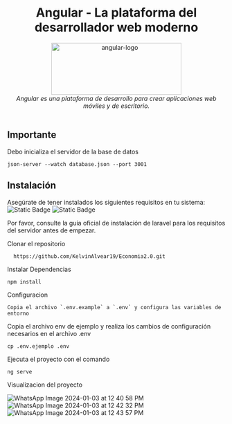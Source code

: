 
<h1 align="center">Angular - La plataforma del desarrollador web moderno</h1>

<p align="center">
  <img src="https://miro.medium.com/v2/resize:fit:1358/1*rHhkqFJ0PVEMHwcHjJZaKA.png" alt="angular-logo" width="300px" height="120px"/>
  <br>
  <em>Angular es una plataforma de desarrollo para crear aplicaciones web móviles y de escritorio.
    <br> </em>
  <br>
</p>



## Importante
Debo inicializa el servidor de la base de datos 

    json-server --watch database.json --port 3001
    
## Instalación
Asegúrate de tener instalados los siguientes requisitos en tu sistema:
<br>
<img alt="Static Badge" src="https://img.shields.io/badge/angular-version%2015.2.8-red">
<img alt="Static Badge" src="https://img.shields.io/badge/database-json%20server-yellow">

Por favor, consulte la guía oficial de instalación de laravel para los requisitos del servidor antes de empezar.

Clonar el repositorio

      https://github.com/KelvinAlvear19/Economia2.0.git

Instalar Dependencias

    npm install

Configuracion

    Copia el archivo `.env.example` a `.env` y configura las variables de entorno

Copia el archivo env de ejemplo y realiza los cambios de configuración necesarios en el archivo .env

    cp .env.ejemplo .env

Ejecuta el proyecto con el comando

    ng serve


Visualizacion del proyecto


![WhatsApp Image 2024-01-03 at 12 40 58 PM](https://github.com/KelvinAlvear19/Economia2.0/assets/84355086/f4ac4280-7009-46ab-8723-aac55a09eafb)
![WhatsApp Image 2024-01-03 at 12 42 32 PM](https://github.com/KelvinAlvear19/Economia2.0/assets/84355086/a99ce1dd-c86e-4214-a634-c5b0a5e51f90)
![WhatsApp Image 2024-01-03 at 12 43 57 PM](https://github.com/KelvinAlvear19/Economia2.0/assets/84355086/0d68e1a0-6cb6-4801-9dc4-9ea6b8a656a6)
